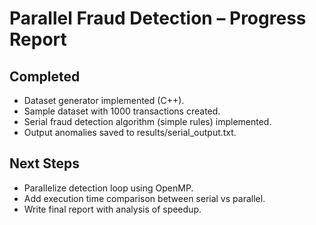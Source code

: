 # Parallel Fraud Detection – Progress Report

## Completed
- Dataset generator implemented (C++).
- Sample dataset with 1000 transactions created.
- Serial fraud detection algorithm (simple rules) implemented.
- Output anomalies saved to results/serial_output.txt.

## Next Steps
- Parallelize detection loop using OpenMP.
- Add execution time comparison between serial vs parallel.
- Write final report with analysis of speedup.

